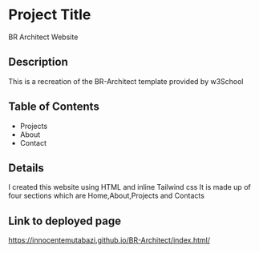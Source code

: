 # Project Title

BR Architect Website

## Description
This is a recreation of the BR-Architect template provided by w3School

## Table of Contents

- Projects
- About
- Contact
## Details
I created this website using HTML and inline Tailwind css
It is made up of four sections which are Home,About,Projects and Contacts

## Link to deployed page
https://innocentemutabazi.github.io/BR-Architect/index.html/
